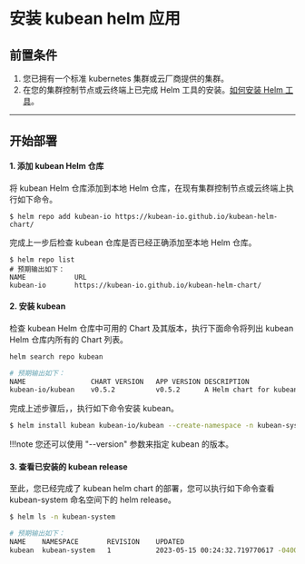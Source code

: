 # 安装 kubean helm 应用

## 前置条件

1. 您已拥有一个标准 kubernetes 集群或云厂商提供的集群。
2. 在您的集群控制节点或云终端上已完成 Helm 工具的安装。[如何安装 Helm 工具](https://helm.sh/docs/intro/install/)。

---

## 开始部署

####  1. 添加 kubean Helm 仓库

将 kubean Helm 仓库添加到本地 Helm 仓库，在现有集群控制节点或云终端上执行如下命令。

```
$ helm repo add kubean-io https://kubean-io.github.io/kubean-helm-chart/
```
完成上一步后检查 kubean 仓库是否已经正确添加至本地 Helm 仓库。

```
$ helm repo list
# 预期输出如下：
NAME          	URL
kubean-io     	https://kubean-io.github.io/kubean-helm-chart/
```

#### 2. 安装 kubean

检查 kubean Helm 仓库中可用的 Chart 及其版本，执行下面命令将列出 kubean Helm 仓库内所有的 Chart 列表。

```bash
helm search repo kubean

# 预期输出如下：
NAME            	CHART VERSION	APP VERSION	DESCRIPTION
kubean-io/kubean	v0.5.2       	v0.5.2     	A Helm chart for kubean
```

完成上述步骤后，，执行如下命令安装 kubean。

```bash
$ helm install kubean kubean-io/kubean --create-namespace -n kubean-system
```

!!!note
    您还可以使用 "--version" 参数来指定 kubean 的版本。

#### 3. 查看已安装的 kubean release

至此，您已经完成了 kubean helm chart 的部署，您可以执行如下命令查看 kubean-system 命名空间下的 helm release。

```bash
$ helm ls -n kubean-system

# 预期输出如下：
NAME  	NAMESPACE    	REVISION	UPDATED                                  	STATUS  	CHART            	APP VERSION
kubean	kubean-system	1       	2023-05-15 00:24:32.719770617 -0400 -0400	deployed	kubean-v0.4.9-rc1	v0.4.9-rc1

```